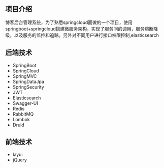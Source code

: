## 项目介绍
博客后台管理系统，为了熟悉springcloud而做的一个项目，使用springboot+springcloud搭建微服务架构，实现了服务间的调用，服务熔断降级，以及服务的监控和追踪。另外对不同用户进行接口权限控制,elasticsearch


## 后端技术

- SpringBoot
- SpringCloud
- SpringMVC
- SpringDataJpa
- SpringSecurity
- JWT
- Elasticsearch
- Swagger-UI
- Redis
- RabbitMQ
- Lombok
- Druid

## 前端技术

- layui
- jQuery

